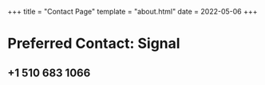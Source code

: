 +++
title = "Contact Page"
template = "about.html"
date = 2022-05-06
+++

# Preferred Contact: Signal

## +1 510 683 1066